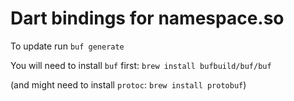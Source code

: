 # Dart bindings for namespace.so

To update run `buf generate`

You will need to install `buf` first:
`brew install bufbuild/buf/buf`

(and might need to install `protoc`: `brew install protobuf`)